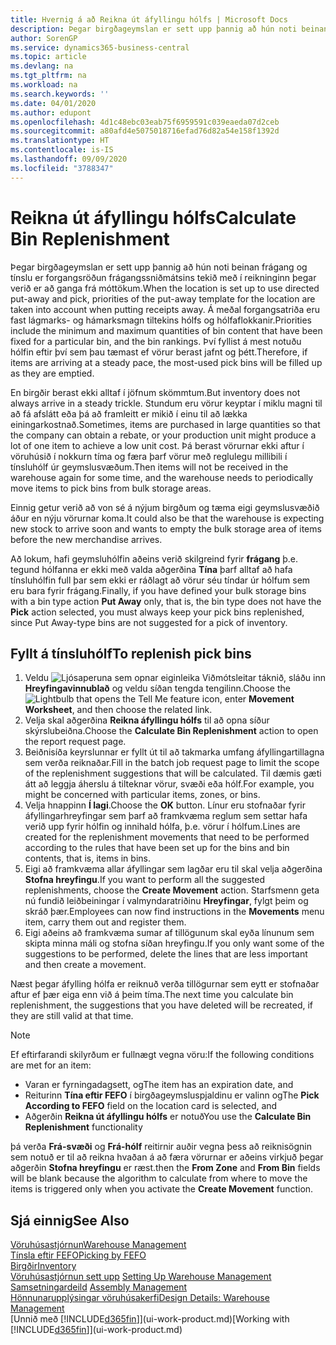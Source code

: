```yaml
---
title: Hvernig á að Reikna út áfyllingu hólfs | Microsoft Docs
description: Þegar birgðageymslan er sett upp þannig að hún noti beinan frágang og tínslu er forgangsröðun frágangssniðmátsins tekið með í reikninginn þegar verið er að ganga frá móttökum.
author: SorenGP
ms.service: dynamics365-business-central
ms.topic: article
ms.devlang: na
ms.tgt_pltfrm: na
ms.workload: na
ms.search.keywords: ''
ms.date: 04/01/2020
ms.author: edupont
ms.openlocfilehash: 4d1c48ebc03eab75f6959591c039eaeda07d2ceb
ms.sourcegitcommit: a80afd4e5075018716efad76d82a54e158f1392d
ms.translationtype: HT
ms.contentlocale: is-IS
ms.lasthandoff: 09/09/2020
ms.locfileid: "3788347"
---
```

# <a name="calculate-bin-replenishment"></a><span data-ttu-id="14108-103">Reikna út áfyllingu hólfs</span><span class="sxs-lookup"><span data-stu-id="14108-103">Calculate Bin Replenishment</span></span>
<span data-ttu-id="14108-104">Þegar birgðageymslan er sett upp þannig að hún noti beinan frágang og tínslu er forgangsröðun frágangssniðmátsins tekið með í reikninginn þegar verið er að ganga frá móttökum.</span><span class="sxs-lookup"><span data-stu-id="14108-104">When the location is set up to use directed put-away and pick, priorities of the put-away template for the location are taken into account when putting receipts away.</span></span> <span data-ttu-id="14108-105">Á meðal forgangsatriða eru fast lágmarks- og hámarksmagn tiltekins hólfs og hólfaflokkanir.</span><span class="sxs-lookup"><span data-stu-id="14108-105">Priorities include the minimum and maximum quantities of bin content that have been fixed for a particular bin, and the bin rankings.</span></span> <span data-ttu-id="14108-106">Því fyllist á mest notuðu hólfin eftir því sem þau tæmast ef vörur berast jafnt og þétt.</span><span class="sxs-lookup"><span data-stu-id="14108-106">Therefore, if items are arriving at a steady pace, the most-used pick bins will be filled up as they are emptied.</span></span>  

<span data-ttu-id="14108-107">En birgðir berast ekki alltaf í jöfnum skömmtum.</span><span class="sxs-lookup"><span data-stu-id="14108-107">But inventory does not always arrive in a steady trickle.</span></span> <span data-ttu-id="14108-108">Stundum eru vörur keyptar í miklu magni til að fá afslátt eða þá að framleitt er mikið í einu til að lækka einingarkostnað.</span><span class="sxs-lookup"><span data-stu-id="14108-108">Sometimes, items are purchased in large quantities so that the company can obtain a rebate, or your production unit might produce a lot of one item to achieve a low unit cost.</span></span> <span data-ttu-id="14108-109">Þá berast vörurnar ekki aftur í vöruhúsið í nokkurn tíma og færa þarf vörur með reglulegu millibili í tínsluhólf úr geymslusvæðum.</span><span class="sxs-lookup"><span data-stu-id="14108-109">Then items will not be received in the warehouse again for some time, and the warehouse needs to periodically move items to pick bins from bulk storage areas.</span></span>  

<span data-ttu-id="14108-110">Einnig getur verið að von sé á nýjum birgðum og tæma eigi geymslusvæðið áður en nýju vörurnar koma.</span><span class="sxs-lookup"><span data-stu-id="14108-110">It could also be that the warehouse is expecting new stock to arrive soon and wants to empty the bulk storage area of items before the new merchandise arrives.</span></span>  

<span data-ttu-id="14108-111">Að lokum, hafi geymsluhólfin aðeins verið skilgreind fyrir **frágang** þ.e. tegund hólfanna er ekki með valda aðgerðina **Tína** þarf alltaf að hafa tínsluhólfin full þar sem ekki er ráðlagt að vörur séu tíndar úr hólfum sem eru bara fyrir frágang.</span><span class="sxs-lookup"><span data-stu-id="14108-111">Finally, if you have defined your bulk storage bins with a bin type action **Put Away** only, that is, the bin type does not have the **Pick** action selected, you must always keep your pick bins replenished, since Put Away-type bins are not suggested for a pick of inventory.</span></span>  

## <a name="to-replenish-pick-bins"></a><span data-ttu-id="14108-112">Fyllt á tínsluhólf</span><span class="sxs-lookup"><span data-stu-id="14108-112">To replenish pick bins</span></span>  
1.  <span data-ttu-id="14108-113">Veldu ![Ljósaperuna sem opnar eiginleika Viðmótsleitar](media/ui-search/search_small.png "Segðu mér hvað þú vilt gera") táknið, sláðu inn **Hreyfingavinnublað** og veldu síðan tengda tengilinn.</span><span class="sxs-lookup"><span data-stu-id="14108-113">Choose the ![Lightbulb that opens the Tell Me feature](media/ui-search/search_small.png "Tell me what you want to do") icon, enter **Movement Worksheet**, and then choose the related link.</span></span>  
2.  <span data-ttu-id="14108-114">Velja skal aðgerðina **Reikna áfyllingu hólfs** til að opna síður skýrslubeiðna.</span><span class="sxs-lookup"><span data-stu-id="14108-114">Choose the **Calculate Bin Replenishment** action to open the report request page.</span></span>  
3.  <span data-ttu-id="14108-115">Beiðnisíða keyrslunnar er fyllt út til að takmarka umfang áfyllingartillagna sem verða reiknaðar.</span><span class="sxs-lookup"><span data-stu-id="14108-115">Fill in the batch job request page to limit the scope of the replenishment suggestions that will be calculated.</span></span> <span data-ttu-id="14108-116">Til dæmis gæti átt að leggja áherslu á tilteknar vörur, svæði eða hólf.</span><span class="sxs-lookup"><span data-stu-id="14108-116">For example, you might be concerned with particular items, zones, or bins.</span></span>  
4.  <span data-ttu-id="14108-117">Velja hnappinn **Í lagi**.</span><span class="sxs-lookup"><span data-stu-id="14108-117">Choose the **OK** button.</span></span> <span data-ttu-id="14108-118">Línur eru stofnaðar fyrir áfyllingarhreyfingar sem þarf að framkvæma reglum sem settar hafa verið upp fyrir hólfin og innihald hólfa, þ.e. vörur í hólfum.</span><span class="sxs-lookup"><span data-stu-id="14108-118">Lines are created for the replenishment movements that need to be performed according to the rules that have been set up for the bins and bin contents, that is, items in bins.</span></span>  
5.  <span data-ttu-id="14108-119">Eigi að framkvæma allar áfyllingar sem lagðar eru til skal velja aðgerðina **Stofna hreyfingu**.</span><span class="sxs-lookup"><span data-stu-id="14108-119">If you want to perform all the suggested replenishments, choose the **Create Movement** action.</span></span> <span data-ttu-id="14108-120">Starfsmenn geta nú fundið leiðbeiningar í valmyndaratriðinu **Hreyfingar**, fylgt þeim og skráð þær.</span><span class="sxs-lookup"><span data-stu-id="14108-120">Employees can now find instructions in the **Movements** menu item, carry them out and register them.</span></span>  
6.  <span data-ttu-id="14108-121">Eigi aðeins að framkvæma sumar af tillögunum skal eyða línunum sem skipta minna máli og stofna síðan hreyfingu.</span><span class="sxs-lookup"><span data-stu-id="14108-121">If you only want some of the suggestions to be performed, delete the lines that are less important and then create a movement.</span></span>  

<span data-ttu-id="14108-122">Næst þegar áfylling hólfa er reiknuð verða tillögurnar sem eytt er stofnaðar aftur ef þær eiga enn við á þeim tíma.</span><span class="sxs-lookup"><span data-stu-id="14108-122">The next time you calculate bin replenishment, the suggestions that you have deleted will be recreated, if they are still valid at that time.</span></span>  

> [!NOTE]  
>  <span data-ttu-id="14108-123">Ef eftirfarandi skilyrðum er fullnægt vegna vöru:</span><span class="sxs-lookup"><span data-stu-id="14108-123">If the following conditions are met for an item:</span></span>  
>   
>  -   <span data-ttu-id="14108-124">Varan er fyrningadagsett, og</span><span class="sxs-lookup"><span data-stu-id="14108-124">The item has an expiration date, and</span></span>  
> -   <span data-ttu-id="14108-125">Reiturinn **Tína eftir FEFO** í birgðageymsluspjaldinu er valinn og</span><span class="sxs-lookup"><span data-stu-id="14108-125">The **Pick According to FEFO** field on the location card is selected, and</span></span>  
> -   <span data-ttu-id="14108-126">Aðgerðin **Reikna út áfyllingu hólfs** er notuð</span><span class="sxs-lookup"><span data-stu-id="14108-126">You use the **Calculate Bin Replenishment** functionality</span></span>  
>   
>  <span data-ttu-id="14108-127">þá verða **Frá-svæði** og **Frá-hólf** reitirnir auðir vegna þess að reiknisögnin sem notuð er til að reikna hvaðan á að færa vörurnar er aðeins virkjuð þegar aðgerðin **Stofna hreyfingu** er ræst.</span><span class="sxs-lookup"><span data-stu-id="14108-127">then the **From Zone** and **From Bin** fields will be blank because the algorithm to calculate from where to move the items is triggered only when you activate the **Create Movement** function.</span></span>  

## <a name="see-also"></a><span data-ttu-id="14108-128">Sjá einnig</span><span class="sxs-lookup"><span data-stu-id="14108-128">See Also</span></span>  
[<span data-ttu-id="14108-129">Vöruhúsastjórnun</span><span class="sxs-lookup"><span data-stu-id="14108-129">Warehouse Management</span></span>](warehouse-manage-warehouse.md)  
[<span data-ttu-id="14108-130">Tínsla eftir FEFO</span><span class="sxs-lookup"><span data-stu-id="14108-130">Picking by FEFO</span></span>](warehouse-picking-by-fefo.md)  
[<span data-ttu-id="14108-131">Birgðir</span><span class="sxs-lookup"><span data-stu-id="14108-131">Inventory</span></span>](inventory-manage-inventory.md)  
<span data-ttu-id="14108-132">[Vöruhúsastjórnun sett upp](warehouse-setup-warehouse.md)   </span><span class="sxs-lookup"><span data-stu-id="14108-132">[Setting Up Warehouse Management](warehouse-setup-warehouse.md)   </span></span>  
<span data-ttu-id="14108-133">[Samsetningardeild](assembly-assemble-items.md)  </span><span class="sxs-lookup"><span data-stu-id="14108-133">[Assembly Management](assembly-assemble-items.md)  </span></span>  
[<span data-ttu-id="14108-134">Hönnunarupplýsingar vöruhúsakerfi</span><span class="sxs-lookup"><span data-stu-id="14108-134">Design Details: Warehouse Management</span></span>](design-details-warehouse-management.md)  
<span data-ttu-id="14108-135">[Unnið með [!INCLUDE[d365fin](includes/d365fin_md.md)]](ui-work-product.md)</span><span class="sxs-lookup"><span data-stu-id="14108-135">[Working with [!INCLUDE[d365fin](includes/d365fin_md.md)]](ui-work-product.md)</span></span>
